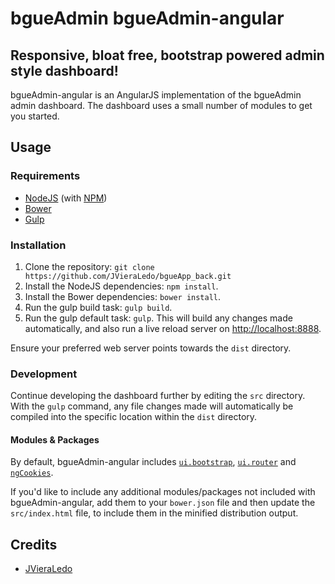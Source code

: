 # bgueAdmin bgueAdmin-angular
## Responsive, bloat free, bootstrap powered admin style dashboard!

bgueAdmin-angular is an AngularJS implementation of the bgueAdmin admin dashboard. 
The dashboard uses a small number of modules to get you started.

## Usage
### Requirements
* [NodeJS](http://nodejs.org/) (with [NPM](https://www.npmjs.org/))
* [Bower](http://bower.io)
* [Gulp](http://gulpjs.com)

### Installation
1. Clone the repository: `git clone https://github.com/JVieraLedo/bgueApp_back.git`
2. Install the NodeJS dependencies: `npm install`.
3. Install the Bower dependencies: `bower install`.
4. Run the gulp build task: `gulp build`.
5. Run the gulp default task: `gulp`. 
This will build any changes made automatically, and also run a live reload server on 
[http://localhost:8888](http://localhost:8888).

Ensure your preferred web server points towards the `dist` directory.

### Development
Continue developing the dashboard further by editing the `src` directory.
 With the `gulp` command, any file changes made will automatically be compiled 
 into the specific location within the `dist` directory.

#### Modules & Packages
By default, bgueAdmin-angular includes 
[`ui.bootstrap`](http://angular-ui.github.io/bootstrap/), 
[`ui.router`](https://github.com/angular-ui/ui-router) and 
[`ngCookies`](https://docs.angularjs.org/api/ngCookies). 

If you'd like to include any additional modules/packages not included with bgueAdmin-angular, 
add them to your `bower.json` file and then update the `src/index.html` file,
 to include them in the minified distribution output.

## Credits
* [JVieraLedo](https://github.com/JVieraLedo)

